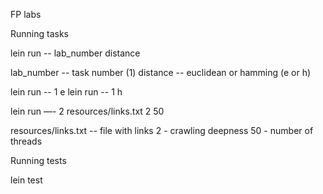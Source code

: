 FP labs

Running tasks

lein run -- lab_number distance

lab_number -- task number (1)
distance -- euclidean or hamming (e or h)

lein run -- 1 e
lein run -- 1 h

lein run —- 2 resources/links.txt 2 50

resources/links.txt -- file with links
2 - crawling deepness
50 - number of threads

Running tests

lein test
